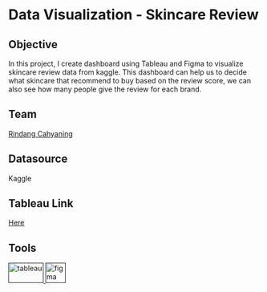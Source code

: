 # Data Visualization - Skincare Review

<h2>Objective</h2>
In this project, I create dashboard using Tableau and Figma to visualize skincare review data from kaggle. This dashboard can help us to decide what skincare that recommend to buy based on the review score, we can also see how many people give the review for each brand.

<h2>Team</h2>

[Rindang Cahyaning](https://github.com/rindangchi)

<h2>Datasource</h2>

Kaggle

<h2>Tableau Link</h2>

[Here](https://public.tableau.com/app/profile/rindangcahyaning/viz/SkincareReview/Dashboard2)

<h2>Tools</h2>
<a href="" target="" rel=""> <img src="https://logos-world.net/wp-content/uploads/2021/10/Tableau-Emblem.png" alt="tableau" width="70" height="40"/> </a> <a href="" target="" rel=""> <img src="https://www.vectorlogo.zone/logos/figma/figma-icon.svg" alt="figma" width="40" height="40"/> </a>
